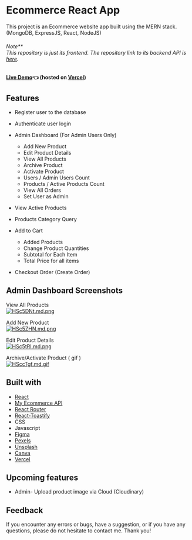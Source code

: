 # Ecommerce React App

This project is an Ecommerce website app built using the MERN stack. (MongoDB, ExpressJS, React, NodeJS)
###### Note** <br/> This repository is just its frontend. The repository link to its backend API is [here](https://github.com/GITvoren/new-ecommerce-api).
#### [Live Demo](https://detour-ecommerce.vercel.app/):point_left: (hosted on [Vercel](https://vercel.com/))

## Features
- Register user to the database
- Authenticate user login

- Admin Dashboard (For Admin Users Only)
  - Add New Product
  - Edit Product Details
  - View All Products
  - Archive Product
  - Activate Product
  - Users / Admin Users Count
  - Products / Active Products Count
  - View All Orders
  - Set User as Admin
  
- View Active Products
- Products Category Query
- Add to Cart
  - Added Products
  - Change Product Quantities
  - Subtotal for Each Item
  - Total Price for all items
- Checkout Order (Create Order)


## Admin Dashboard Screenshots

View All Products <br/> [![HSc5DNt.md.png](https://iili.io/HSc5DNt.md.png)](https://freeimage.host/i/HSc5DNt)

Add New Product <br/> [![HSc5ZHN.md.png](https://iili.io/HSc5ZHN.md.png)](https://freeimage.host/i/HSc5ZHN)

Edit Product Details <br/> [![HSc5tRI.md.png](https://iili.io/HSc5tRI.md.png)](https://freeimage.host/i/HSc5tRI)

Archive/Activate Product ( gif ) <br/> [![HSccTgf.md.gif](https://iili.io/HSccTgf.md.gif)](https://freeimage.host/i/HSccTgf)

## Built with


- [React](https://reactjs.org/)
- [My Ecommerce API](https://github.com/GITvoren/ecommerce-api)
- [React Router](https://reactrouter.com/)
- [React-Toastify](https://www.npmjs.com/package/react-toastify)
- CSS
- Javascript
- [Figma](https://figma.com/)
- [Pexels](https://www.pexels.com/)
- [Unsplash](https://unsplash.com/)
- [Canva](https://www.canva.com/en_ph/)
- [Vercel](https://vercel.com/)


## Upcoming features
- Admin- Upload product image via Cloud (Cloudinary)

## Feedback
If you encounter any errors or bugs, have a suggestion, or if you have any questions, please do not hesitate to contact me. Thank you!

